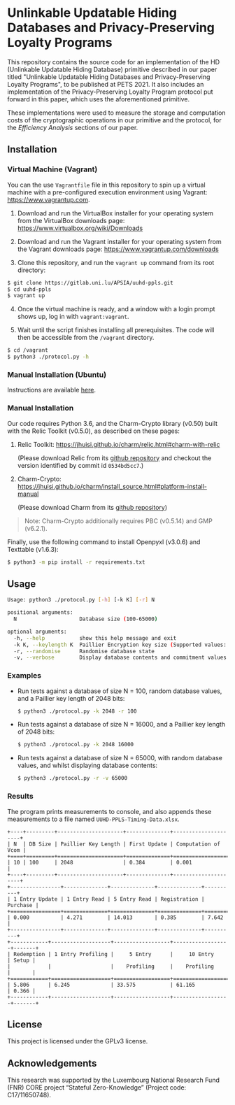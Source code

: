 <!--
SPDX-FileCopyrightText: 2021 University of Luxembourg
SPDX-License-Identifier: GPL-3.0-or-later
SPDXVersion: SPDX-2.2

Authors: 
       Aditya Damodaran, aditya.damodaran@uni.lu
       Alfredo Rial, alfredo.rial@uni.lu
-->
# Unlinkable Updatable Hiding Databases and Privacy-Preserving Loyalty Programs

This repository contains the source code for an implementation of the HD (Unlinkable Updatable Hiding Database) primitive described in our paper titled "Unlinkable Updatable Hiding Databases and Privacy-Preserving Loyalty Programs", to be published at PETS 2021. It also includes an implementation of the Privacy-Preserving Loyalty Program protocol put forward in this paper, which uses the aforementioned primitive. 

These implementations were used to measure the storage and computation costs of the cryptographic operations in our primitive and the protocol, for the _Efficiency Analysis_ sections of our paper.


## Installation

### Virtual Machine (Vagrant)
You can the use `Vagrantfile` file in this repository to spin up a virtual machine with a pre-configured execution environment using Vagrant: https://www.vagrantup.com.

1. Download and run the VirtualBox installer for your operating system from the VirtualBox downloads page: https://www.virtualbox.org/wiki/Downloads

2. Download and run the Vagrant installer for your operating system from the Vagrant downloads page: https://www.vagrantup.com/downloads

3. Clone this repository, and run the `vagrant up` command from its root directory:
```bash
$ git clone https://gitlab.uni.lu/APSIA/uuhd-ppls.git
$ cd uuhd-ppls
$ vagrant up
```

4. Once the virtual machine is ready, and a window with a login prompt shows up, log in with `vagrant:vagrant`.

5. Wait until the script finishes installing all prerequisites. The code will then be accessible from the `/vagrant` directory.
```bash 
$ cd /vagrant
$ python3 ./protocol.py -h
```


### Manual Installation (Ubuntu)

Instructions are available [here](doc/install_bionic.md).

### Manual Installation
Our code requires Python 3.6, and the Charm-Crypto library (v0.50) built with the Relic Toolkit (v0.5.0), as described on these pages:

1. Relic Toolkit: https://jhuisi.github.io/charm/relic.html#charm-with-relic

   (Please download Relic from its [github repository](https://github.com/relic-toolkit/relic) and checkout the version identified by commit id `0534bd5cc7`.)
2. Charm-Crypto:  https://jhuisi.github.io/charm/install_source.html#platform-install-manual
   
   (Please download Charm from its [github repository](https://github.com/JHUISI/charm))
> Note: Charm-Crypto additionally requires PBC (v0.5.14) and GMP (v6.2.1). 

Finally, use the following command to install Openpyxl (v3.0.6) and Texttable (v1.6.3): 
```bash
$ python3 -m pip install -r requirements.txt
```


## Usage
```bash
Usage: python3 ./protocol.py [-h] [-k K] [-r] N

positional arguments:
  N                    Database size (100-65000)

optional arguments:
  -h, --help           show this help message and exit
  -k K, --keylength K  Paillier Encryption key size (Supported values: 1024, 2048; Default: 2048)
  -r, --randomise      Randomise database state 
  -v, --verbose        Display database contents and commitment values
```
### Examples
 - Run tests against a database of size N = 100, random database values, and a Paillier key length of 2048 bits:
   ```bash
   $ python3 ./protocol.py -k 2048 -r 100
   ```

- Run tests against a database of size N = 16000, and a Paillier key length of 2048 bits:
  ```bash
  $ python3 ./protocol.py -k 2048 16000
  ```

- Run tests against a database of size N = 65000, with random database values, and whilst displaying database contents:
  ```bash
  $ python3 ./protocol.py -r -v 65000
  ```

### Results
The program prints measurements to console, and also appends these measurements to a file named `UUHD-PPLS-Timing-Data.xlsx`. 

```
+----+---------+---------------------+--------------+---------------------+
| N  | DB Size | Paillier Key Length | First Update | Computation of Vcom |
+====+=========+=====================+==============+=====================+
| 10 | 100     | 2048                | 0.384        | 0.001               |
+----+---------+---------------------+--------------+---------------------+
+----------------+--------------+--------------+--------------+----------+
| 1 Entry Update | 1 Entry Read | 5 Entry Read | Registration | Purchase |
+================+==============+==============+==============+==========+
| 0.000          | 4.271        | 14.013       | 0.385        | 7.642    |
+----------------+--------------+--------------+--------------+----------+
+------------+-------------------+------------------+------------------+-------+
| Redemption | 1 Entry Profiling |     5 Entry      |     10 Entry     | Setup |
|            |                   |    Profiling     |    Profiling     |       |
+============+===================+==================+==================+=======+
| 5.806      | 6.245             | 33.575           | 61.165           | 0.366 |
+------------+-------------------+------------------+------------------+-------+
```

## License
This project is licensed under the GPLv3 license.

## Acknowledgements

This research was supported by the Luxembourg National Research Fund (FNR) CORE
project “Stateful Zero-Knowledge” (Project code: C17/11650748).
